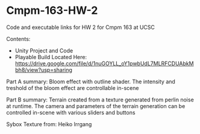 # Cmpm-163-HW-2
Code and executable links for HW 2 for Cmpm 163 at UCSC

Contents:
- Unity Project and Code
- Playable Build Located Here: https://drive.google.com/file/d/1nuGOYLL_oY1pwbUdL7MLRFCDUAbkMbh8/view?usp=sharing

Part A summary: Bloom effect with outline shader. The intensity and treshold of the bloom effect are controllable in-scene

Part B summary: Terrain created from a texture generated from perlin noise at runtime. The camera and parameters of the terrain generation can be controlled in-scene with various sliders and buttons

Sybox Texture from: Heiko Irrgang
